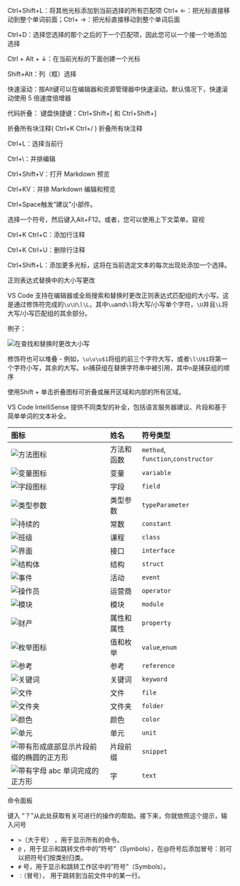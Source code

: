 Ctrl+Shift+L：将其他光标添加到当前选择的所有匹配项
Ctrl+ ←：把光标直接移动到整个单词前面；Ctrl+ →：把光标直接移动到整个单词后面

Ctrl+D：选择您选择的那个之后的下一个匹配项，因此您可以一个接一个地添加选择

Ctrl + Alt + ↓：在当前光标的下面创建一个光标

Shift+Alt：列（框）选择

快速滚动：按Alt键可以在编辑器和资源管理器中快速滚动。默认情况下，快速滚动使用 5 倍速度倍增器

代码折叠：
键盘快捷键：Ctrl+Shift+[ 和 Ctrl+Shift+]

折叠所有块注释( Ctrl+K Ctrl+/ ) 折叠所有块注释

Ctrl+L：选择当前行

Ctrl+\：并排编辑

Ctrl+Shift+V：打开 Markdown 预览

Ctrl+KV：并排 Markdown 编辑和预览

Ctrl+Space触发“建议”小部件。

选择一个符号，然后键入Alt+F12。或者，您可以使用上下文菜单。窥视

Ctrl+K Ctrl+C：添加行注释

Ctrl+K Ctrl+U：删除行注释

Ctrl+Shift+L：添加更多光标，这将在当前选定文本的每次出现处添加一个选择。

正则表达式替换中的大小写更改

VS Code 支持在编辑器或全局搜索和替换时更改正则表达式匹配组的大小写。这是通过修饰符完成的`\u\U\l\L`，其中`\u`and`\l`将大写/小写单个字符，`\U`并且`\L`将大写/小写匹配组的其余部分。

例子：

![在查找和替换时更改大小写](https://code.visualstudio.com/assets/docs/editor/codebasics/case-change-replace.gif)

修饰符也可以堆叠 - 例如，`\u\u\u$1`将组的前三个字符大写，或者`\l\U$1`将第一个字符小写，其余的大写。`$n`捕获组在替换字符串中被引用，其中`n`是捕获组的顺序



使用Shift + 单击折叠图标可折叠或展开区域和内部的所有区域。



VS Code IntelliSense 提供不同类型的补全，包括语言服务器建议、片段和基于简单单词的文本补全。

| 图标                                                         | 姓名       | 符号类型                           |
| :----------------------------------------------------------- | :--------- | :--------------------------------- |
| ![方法图标](https://code.visualstudio.com/assets/docs/editor/intellisense/Method_16x.svg) | 方法和函数 | `method`, `function`,`constructor` |
| ![变量图标](https://code.visualstudio.com/assets/docs/editor/intellisense/Variable_16x.svg) | 变量       | `variable`                         |
| ![字段图标](https://code.visualstudio.com/assets/docs/editor/intellisense/Field_16x.svg) | 字段       | `field`                            |
| ![类型参数](https://code.visualstudio.com/assets/docs/editor/intellisense/symbol-parameter.svg) | 类型参数   | `typeParameter`                    |
| ![持续的](https://code.visualstudio.com/assets/docs/editor/intellisense/symbol-constant.svg) | 常数       | `constant`                         |
| ![班级](https://code.visualstudio.com/assets/docs/editor/intellisense/Class_16x.svg) | 课程       | `class`                            |
| ![界面](https://code.visualstudio.com/assets/docs/editor/intellisense/Interface_16x.svg) | 接口       | `interface`                        |
| ![结构体](https://code.visualstudio.com/assets/docs/editor/intellisense/symbol-structure.svg) | 结构       | `struct`                           |
| ![事件](https://code.visualstudio.com/assets/docs/editor/intellisense/symbol-event.svg) | 活动       | `event`                            |
| ![操作员](https://code.visualstudio.com/assets/docs/editor/intellisense/symbol-operator.svg) | 运营商     | `operator`                         |
| ![模块](https://code.visualstudio.com/assets/docs/editor/intellisense/Namespace_16x.svg) | 模块       | `module`                           |
| ![财产](https://code.visualstudio.com/assets/docs/editor/intellisense/Property_16x.svg) | 属性和属性 | `property`                         |
| ![枚举图标](https://code.visualstudio.com/assets/docs/editor/intellisense/EnumItem_16x.svg) | 值和枚举   | `value`,`enum`                     |
| ![参考](https://code.visualstudio.com/assets/docs/editor/intellisense/Reference_16x.svg) | 参考       | `reference`                        |
| ![关键词](https://code.visualstudio.com/assets/docs/editor/intellisense/Keyword_16x.svg) | 关键词     | `keyword`                          |
| ![文件](https://code.visualstudio.com/assets/docs/editor/intellisense/symbol-file.svg) | 文件       | `file`                             |
| ![文件夹](https://code.visualstudio.com/assets/docs/editor/intellisense/folder.svg) | 文件夹     | `folder`                           |
| ![颜色](https://code.visualstudio.com/assets/docs/editor/intellisense/ColorPalette_16x.svg) | 颜色       | `color`                            |
| ![单元](https://code.visualstudio.com/assets/docs/editor/intellisense/Ruler_16x.svg) | 单元       | `unit`                             |
| ![带有形成底部显示片段前缀的椭圆的正方形](https://code.visualstudio.com/assets/docs/editor/intellisense/Snippet_16x.svg) | 片段前缀   | `snippet`                          |
| ![带有字母 abc 单词完成的正方形](https://code.visualstudio.com/assets/docs/editor/intellisense/String_16x.svg) | 字         | `text`                             |



命令面板

键入 “？”从此处获取有关可进行的操作的帮助。接下来，你就依照这个提示，输入问号

- `>`（大于号） ，用于显示所有的命令。
- `@` ，用于显示和跳转文件中的“符号”（Symbols），在@符号后添加冒号：则可以把符号们按类别归类。
- `#` 号，用于显示和跳转工作区中的“符号”（Symbols）。
- `：`（冒号）， 用于跳转到当前文件中的某一行。